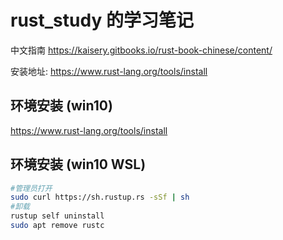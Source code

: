 # rust_study 的学习笔记

中文指南 <https://kaisery.gitbooks.io/rust-book-chinese/content/>

安装地址:
<https://www.rust-lang.org/tools/install>

## 环境安装 (win10)

<https://www.rust-lang.org/tools/install>

## 环境安装 (win10 WSL)

```bash shell
#管理员打开
sudo curl https://sh.rustup.rs -sSf | sh
#卸载
rustup self uninstall
sudo apt remove rustc
```
